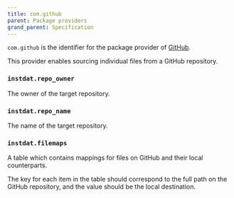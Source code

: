 ```yaml
---
title: com.github
parent: Package providers
grand_parent: Specification
---
```


`com.github` is the identifier for the package provider of [GitHub](https://github.com).

This provider enables sourcing individual files from a GitHub repository.

### `instdat.repo_owner`

The owner of the target repository.

### `instdat.repo_name`

The name of the target repository.

### `instdat.filemaps`

A table which contains mappings for files on GitHub and their local counterparts.

The key for each item in the table should correspond to the full path on the GitHub repository, and the value should be the local destination.

